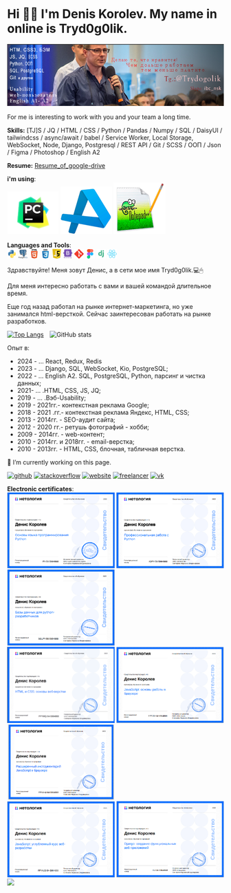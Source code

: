 # Hi 👋🏼 I'm Denis Korolev. My name in online is Tryd0g0lik.
![For me is interesting to work with you and your team a long time.](https://github.com/Tryd0g0lik/Tryd0g0lik/blob/main/gitHub.png)

For me is interesting to work with you and your team a long time.

**Skills:** [TJ]S / JQ / HTML / CSS / Python / Pandas / Numpy / SQL / DaisyUI / tailwindcss / async/await / babel / Service Worker, Local Storage, WebSocket, Node, Django,  Postgresql / REST API / Git / SCSS / ООП / Json / Figma / Photoshop / English A2

**Resume:** [Resume_of_google-drive](https://novosibirsk.hh.ru/resume/7dcc330fff0b1abd850039ed1f50374d736f51) 

**i'm using**: \
![pycharm](./pch.png)
![Visual_Studio_Code](./VSC.png)
![Notepad++](./Notepad++.png) 

**Languages and Tools**: \
<img src="./python-original.svg" width="22" />
<img src="./postgresql-original-wordmark.svg" width="22" />
<img src="././html5-original-wordmark.svg" width="22" />
<img src="./css3-original-wordmark.svg" width="22" />
<img src="./JS.png" width="22" />
<img src="./bootstrap-plain-wordmark.svg" width="22" />
<img src="./68747470733a2f2f7777772e766563746f726c6f676f2e7a6f6e652f6c6f676f732f6769742d73636d2f6769742d73636d2d69636f6e2e737667.svg" width="22" />
[<img src="./figma_logo_icon_1701.png" width="22px" />](https://vk.com/tryd0g0lik)
[<img src="./file_type_django_ico.png" width="22px" />](https://vk.com/tryd0g0lik)
[<img src="./react_original_logo_.png" width="22px" />](https://vk.com/tryd0g0lik)



Здравствуйте!
Меня зовут Денис, а в сети мое имя Tryd0g0lik.💻🖱

Для меня интересно работать с вами и вашей командой длительное время.

Еще год назад работал на рынке интернет-маркетинга, но уже занимался html-версткой. 
Сейчас заинтересован работать на рынке разработков.

[![Top Langs](https://github-readme-stats.vercel.app/api/top-langs/?username=Tryd0g0lik)](https://github.com/anuraghazra/github-readme-stats) ![GitHub stats](https://github-readme-stats.vercel.app/api?username=Tryd0g0lik&show_icons=true)  


Опыт в:
- 2024 - ... React, Redux, Redis
- 2023 - ... Django, SQL, WebSocket, Kio, PostgreSQL;
- 2022 - ... English A2. SQL, PostgreSQL, Python, парсинг и чистка данных;
- 2021- ... .HTML, CSS, JS, JQ;
- 2019 - ... .Вэб-Usability;
- 2019 - 2021гг.- контекстная реклама Google;
- 2018 - 2021 .гг.- контекстная реклама Яндекс, HTML, CSS;
- 2013 - 2014гг. - SEO-аудит сайта;
- 2012 - 2020 гг.- ретушь фотографий - хобби;
- 2009 - 2014гг. - web-контент;
- 2010 - 2014гг. и 2018гг. - email-верстка;
- 2010 - 2013гг. - HTML, CSS, блочная, табличная верстка.

🔭 I’m currently working on this page. 


[<img src='https://cdn.jsdelivr.net/npm/simple-icons@3.0.1/icons/github.svg' alt='github' height='22'>](https://github.com/Tryd0g0lik)  [<img src='https://cdn.jsdelivr.net/npm/simple-icons@3.0.1/icons/stackoverflow.svg' alt='stackoverflow' height='22'>](https://stackoverflow.com/users/17173857/tryd0g0lik)  [<img src='https://cdn.jsdelivr.net/npm/simple-icons@3.0.1/icons/icloud.svg' alt='website' height='22'>](https://54seo.ru/)  [<img src='https://cdn.jsdelivr.net/npm/simple-icons@3.0.1/icons/freelancer.svg' alt='freelancer' height='40'>](https://freelance.ru/Trydogolik)  [<img src='https://cdn.jsdelivr.net/npm/simple-icons@3.0.1/icons/vk.svg' alt='vk' height='22'>](https://vk.com/tryd0g0lik)  

**Electronic certificates**: \
<a href="./Osnovy_Python.png" target="_blank"><img src="./Osnovy_Python.png" width="250px" /></a>
<a href="./Netologe_profassional_Python.png" target="_blank"><img src="./Netologe_profassional_Python.png" width="250px"  /></a>
<a href="./netologe_db_python.png" target="_blank"><img src="./netologe_db_python.png" width="250px" /></a> \
<a href="./Netologe_html_css.png" target="_blank"><img src="./Netologe_html_css.png" width="250px" /></a> 
<a href="./Netologe_JavaScript.png" target="_blank"><img src="./Netologe_JavaScript.png" width="250px" /></a> 
<a href="./Netologe_JavaScript_browsers.png" target="_blank"><img src="./Netologe_JavaScript_browsers.png" width="250px" /></a> \
<a href="./Netologe_JavaScript_midle.png" target="_blank"><img src="./Netologe_JavaScript_midle.png" width="250px" /></a> 
<a href="./Netologe_web-interface_Django.png" target="_blank"><img src="./Netologe_web-interface_Django.png" width="250px" /></a> 
<a href="./Kurs_angliiskogo_azy`ka.jpg" target="_blank"><img src="./Kurs_angliiskogo_azy`ka.jpg" width="250px" /></a>


